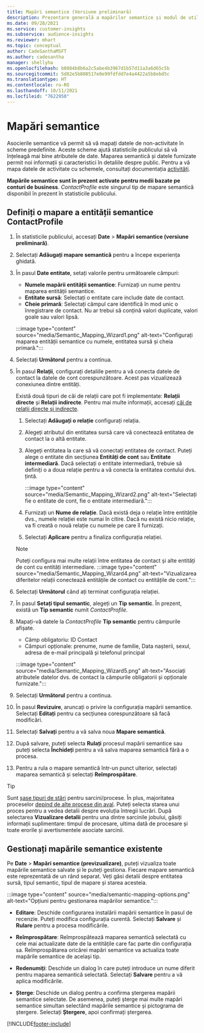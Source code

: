```yaml
---
title: Mapări semantice (Versiune preliminară)
description: Prezentare generală a mapărilor semantice și modul de utilizare a acestora.
ms.date: 09/28/2021
ms.service: customer-insights
ms.subservice: audience-insights
ms.reviewer: mhart
ms.topic: conceptual
author: CadeSanthaMSFT
ms.author: cadesantha
manager: shellyha
ms.openlocfilehash: b0884b8b6a2c5abe4b3967d1b57d11a3a6d65c5b
ms.sourcegitcommit: 5d82e5b808517e0e99fdfdd7e4a4422a5b8ebd5c
ms.translationtype: HT
ms.contentlocale: ro-RO
ms.lasthandoff: 10/11/2021
ms.locfileid: "7622950"
---
```

# <a name="semantic-mappings"></a>Mapări semantice

Asocierile semantice vă permit să vă mapați datele de non-activitate în scheme predefinite. Aceste scheme ajută statisticile publicului să vă înțeleagă mai bine atributele de date. Maparea semantică și datele furnizate permit noi informații și caracteristici în detaliile despre public. Pentru a vă mapa datele de activitate cu schemele, consultați documentația [activități](activities.md).

**Mapările semantice sunt în prezent activate pentru medii bazate pe conturi de business**. *ContactProfile* este singurul tip de mapare semantică disponibil în prezent în statisticile publicului.

## <a name="define-a-contactprofile-semantic-entity-mapping"></a>Definiți o mapare a entității semantice ContactProfile

1. În statisticile publicului, accesați **Date** > **Mapări semantice (versiune preliminară)**.

1. Selectați **Adăugați mapare semantică** pentru a începe experiența ghidată.

1. În pasul **Date entitate**, setați valorile pentru următoarele câmpuri:

   - **Numele mapării entității semantice**: Furnizați un nume pentru maparea entității semantice.
   - **Entitate sursă**: Selectați o entitate care include date de contact.
   - **Cheie primară**: Selectați câmpul care identifică în mod unic o înregistrare de contact. Nu ar trebui să conțină valori duplicate, valori goale sau valori lipsă.

   :::image type="content" source="media/Semantic_Mapping_Wizard1.png" alt-text="Configurați maparea entității semantice cu numele, entitatea sursă și cheia primară.":::

1. Selectați **Următorul** pentru a continua.

1. În pasul **Relații**, configurați detaliile pentru a vă conecta datele de contact la datele de cont corespunzătoare. Acest pas vizualizează conexiunea dintre entități.  

   Există două tipuri de căi de relații care pot fi implementate: **Relații directe** și **Relații indirecte**. Pentru mai multe informații, accesați [căi de relații directe și indirecte](relationships.md#relationship-paths).

   1. Selectați **Adăugați o relație** configurați relația.
   1. Alegeți atributul din entitatea sursă care vă conectează entitatea de contact la o altă entitate.
   1. Alegeți entitatea la care să vă conectați entitatea de contact. Puteți alege o entitate din secțiunea **Entități de cont** sau **Entitate intermediară**. Dacă selectați o entitate intermediară, trebuie să definiți o a doua relație pentru a vă conecta la entitatea contului dvs. țintă.

      :::image type="content" source="media/Semantic_Mapping_Wizard2.png" alt-text="Selectați fie o entitate de cont, fie o entitate intermediară.":::

   1. Furnizați un **Nume de relație**. Dacă există deja o relație între entitățile dvs., numele relației este numai în citire. Dacă nu există nicio relație, va fi creată o nouă relație cu numele pe care îl furnizați.
   1. Selectați **Aplicare** pentru a finaliza configurația relației.

   > [!NOTE]
   > Puteți configura mai multe relații între entitatea de contact și alte entități de cont cu entități intermediare.
   >  :::image type="content" source="media/Semantic_Mapping_Wizard4.png" alt-text="Vizualizarea diferitelor relații conectează entitățile de contact cu entitățile de cont.":::

1. Selectați **Următorul** când ați terminat configurația relației.

1. În pasul **Setați tipul semantic**, alegeți un **Tip semantic**. În prezent, există un **Tip semantic** numit *ContactProfile*.

1. Mapați-vă datele la *ContactProfile* **Tip semantic** pentru câmpurile afișate.
   - Câmp obligatoriu: ID Contact
   - Câmpuri opționale: prenume, nume de familie, Data nașterii, sexul, adresa de e-mail principală și telefonul principal

   :::image type="content" source="media/Semantic_Mapping_Wizard5.png" alt-text="Asociați atributele datelor dvs. de contact la câmpurile obligatorii și opționale furnizate.":::

1. Selectați **Următorul** pentru a continua.

1. În pasul **Revizuire**, aruncați o privire la configurația mapării semantice. Selectați **Editați** pentru ca secțiunea corespunzătoare să facă modificări.

1. Selectați **Salvați** pentru a vă salva noua **Mapare semantică**.

1. După salvare, puteți selecta **Rulați** procesul mapării semantice sau puteți selecta **Închideți** pentru a vă salva maparea semantică fără a o procesa.

1. Pentru a rula o mapare semantică într-un punct ulterior, selectați maparea semantică și selectați **Reîmprospătare**.

> [!TIP]
> Sunt [șase tipuri de stări](system.md#status-types) pentru sarcini/procese. În plus, majoritatea proceselor [depind de alte procese din aval](system.md#refresh-policies). Puteți selecta starea unui proces pentru a vedea detalii despre evoluția întregii lucrări. După selectarea **Vizualizare detalii** pentru una dintre sarcinile jobului, găsiți informații suplimentare: timpul de procesare, ultima dată de procesare și toate erorile și avertismentele asociate sarcinii.

## <a name="manage-existing-semantic-mappings"></a>Gestionați mapările semantice existente

Pe **Date** > **Mapări semantice (previzualizare)**, puteți vizualiza toate mapările semantice salvate și le puteți gestiona. Fiecare mapare semantică este reprezentată de un rând separat. Veți găsi detalii despre entitatea sursă, tipul semantic, tipul de mapare și starea acesteia.

:::image type="content" source="media/semantic-mapping-options.png" alt-text="Opțiuni pentru gestionarea mapărilor semantice.":::

- **Editare**: Deschide configurarea instalării mapării semantice în pasul de recenzie. Puteți modifica configurația curentă. Selectați **Salvare** și **Rulare** pentru a procesa modificările.

- **Reîmprospătare**: Reîmprospătează maparea semantică selectată cu cele mai actualizate date de la entitățile care fac parte din configurația sa. Reîmprospătarea oricărei mapări semantice va actualiza toate mapările semantice de același tip.

- **Redenumiți**: Deschide un dialog în care puteți introduce un nume diferit pentru maparea semantică selectată. Selectați **Salvare** pentru a vă aplica modificările.

- **Șterge**: Deschide un dialog pentru a confirma ștergerea mapării semantice selectate. De asemenea, puteți șterge mai multe mapări semantice simultan selectând mapările semantice și pictograma de ștergere. Selectați **Ștergere**, apoi confirmați ștergerea.

[!INCLUDE[footer-include](../includes/footer-banner.md)]
